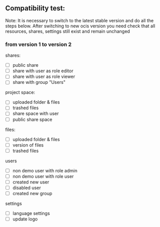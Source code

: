 ## Compatibility test:
Note: It is necessary to switch to the latest stable version and do all the steps below.
After switching to new ocis version you need check that all resources, shares, settings still exist and remain unchanged


### from version 1 to version 2

shares:
- [ ] public share
- [ ] share with user as role editor
- [ ] share with user as role viewer
- [ ] share with group "Users"

project space:
- [ ] uploaded folder & files
- [ ] trashed files
- [ ] share space with user
- [ ] public share space

files:
- [ ] uploaded folder & files
- [ ] version of files
- [ ] trashed files

users
- [ ] non demo user with role admin
- [ ] non demo user with role user
- [ ] created new user
- [ ] disabled user
- [ ] created new group

settings
- [ ] language settings
- [ ] update logo
